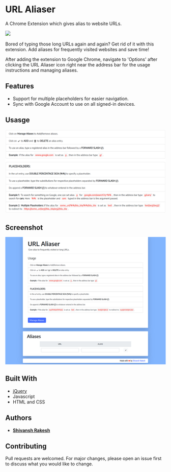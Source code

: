 # URL Aliaser

A Chrome Extension which gives alias to website URLs.

[![](https://developer.chrome.com/webstore/images/ChromeWebStore_Badge_v2_340x96.png)](https://chrome.google.com/webstore/detail/url-aliaser/dpmjkbfpciagadmabadpflnhlkhcaaii)

Bored of typing those long URLs again and again? Get rid of it with this extension. Add aliases for frequently visited websites and save time!

After adding the extension to Google Chrome, navigate to 'Options' after clicking the URL Aliaser icon right near the address bar for the usage instructions and managing aliases.

## Features

* Support for multiple placeholders for easier navigation.
* Sync with Google Account to use on all signed-in devices.

## Usasge

![](https://github.com/ShivanshRakesh/url-aliaser/blob/master/usage_instructions.png)

## Screenshot
![](https://github.com/ShivanshRakesh/url-aliaser/blob/master/Screenshot.png)
## Built With

* [jQuery](https://api.jquery.com/)
* Javascript
* HTML and CSS

## Authors

* [**Shivansh Rakesh**](https://github.com/ShivanshRakesh)

## Contributing
Pull requests are welcomed. For major changes, please open an issue first to discuss what you would like to change.
